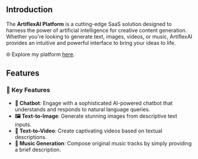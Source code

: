 
## Introduction

The **ArtiflexAI Platform** is a cutting-edge SaaS solution designed to harness the power of artificial intelligence for creative content generation. Whether you're looking to generate text, images, videos, or music, ArtiflexAI provides an intuitive and powerful interface to bring your ideas to life.

🌐 Explore my platform [here](https://artiflexai-edjn3iyqn-neranjan-pushpakumaras-projects.vercel.app/).

## Features

### 🌟 Key Features

- **💬 Chatbot**: Engage with a sophisticated AI-powered chatbot that understands and responds to natural language queries.
- **🖼️ Text-to-Image**: Generate stunning images from descriptive text inputs.
- **🎥 Text-to-Video**: Create captivating videos based on textual descriptions.
- **🎵 Music Generation**: Compose original music tracks by simply providing a brief description.

